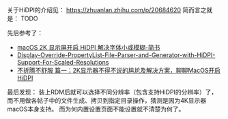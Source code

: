 

关于HiDPI的介绍见： https://zhuanlan.zhihu.com/p/20684620
简而言之就是：
TODO

先后参考了：
* [macOS 2K 显示屏开启 HiDPI 解决字体小或模糊-简书](https://www.jianshu.com/p/4ea389848679)
* [Display-Override-PropertyList-File-Parser-and-Generator-with-HiDPI-Support-For-Scaled-Resolutions](https://comsysto.github.io/Display-Override-PropertyList-File-Parser-and-Generator-with-HiDPI-Support-For-Scaled-Resolutions/)
* [不折腾不舒服 篇一：2K显示器不得不说的尴尬及解决方案，聊聊MacOS开启HiDPI ](https://post.smzdm.com/p/alpzq4kg/)

最后发现： 装上RDM后就可以选择不同分辨率（包含支持HiDPI的分辨率）了，而不用做各帖子中的文件生成、拷贝到指定目录操作，猜测是因为4K显示器macOS本身支持。 而为何内置设置页面不能设置就不清楚为何了。

